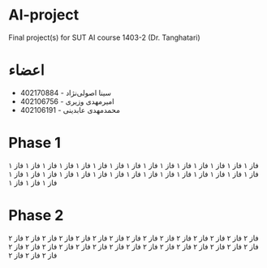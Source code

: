 # AI-project
Final project(s) for SUT AI course 1403-2 (Dr. Tanghatari)
# اعضاء
- سینا اصولی‌نژاد - 402170884
- امیرمهدی وزیری - 402106756
- محمدمهدی عابدینی - 402106191
# Phase 1
فاز ۱ فاز ۱ فاز ۱ فاز ۱ فاز ۱ فاز ۱ فاز ۱ فاز ۱ فاز ۱ فاز ۱ فاز ۱ فاز ۱ فاز ۱ فاز ۱ فاز ۱ فاز ۱ فاز ۱ فاز ۱ فاز ۱ فاز ۱ فاز ۱ فاز ۱ فاز ۱ فاز ۱ فاز ۱ فاز ۱ فاز ۱ فاز ۱ فاز ۱ فاز ۱ فاز ۱ فاز ۱ فاز ۱ 
# Phase 2
فاز ۲ فاز ۲ فاز ۲ فاز ۲ فاز ۲ فاز ۲ فاز ۲ فاز ۲ فاز ۲ فاز ۲ فاز ۲ فاز ۲ فاز ۲ فاز ۲ فاز ۲ فاز ۲ فاز ۲ فاز ۲ فاز ۲ فاز ۲ فاز ۲ فاز ۲ فاز ۲ فاز ۲ فاز ۲ فاز ۲ فاز ۲ فاز ۲ فاز ۲ فاز ۲ فاز ۲ فاز ۲ فاز ۲
